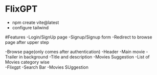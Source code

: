 # FlixGPT

- npm create vite@latest
- configure tailwind




#Features
-Login/SignUp page
  -Signup/Signup form
  -Redirect to browse page after upper step

-Browse page(only comes after authentication)
   -Header
   -Main movie
    -Trailer in background
    -Title and description
   -Movies Suggestion
    -List of Movies category wise  
-Flixgpt
    -Search Bar
    -Movies SUggestion